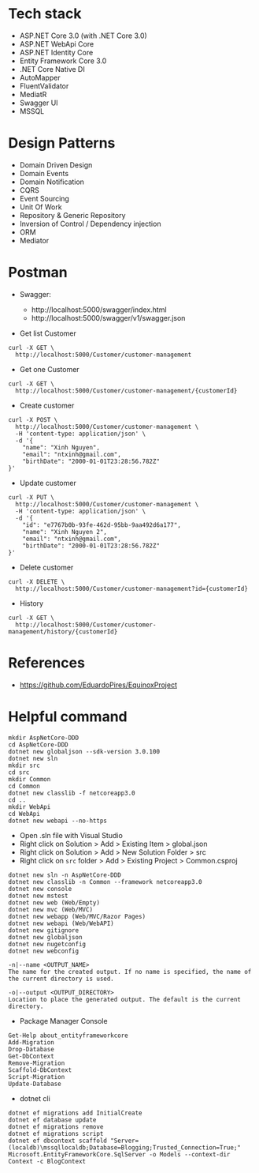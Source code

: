 # Tech stack
- ASP.NET Core 3.0 (with .NET Core 3.0)
- ASP.NET WebApi Core
- ASP.NET Identity Core
- Entity Framework Core 3.0
- .NET Core Native DI
- AutoMapper
- FluentValidator
- MediatR
- Swagger UI
- MSSQL

# Design Patterns
- Domain Driven Design
- Domain Events
- Domain Notification
- CQRS
- Event Sourcing
- Unit Of Work
- Repository & Generic Repository
- Inversion of Control / Dependency injection
- ORM
- Mediator

# Postman

- Swagger:
  + http://localhost:5000/swagger/index.html
  + http://localhost:5000/swagger/v1/swagger.json

- Get list Customer
```curl
curl -X GET \
  http://localhost:5000/Customer/customer-management
```

- Get one Customer
```curl
curl -X GET \
  http://localhost:5000/Customer/customer-management/{customerId}
```

- Create customer
```curl
curl -X POST \
  http://localhost:5000/Customer/customer-management \
  -H 'content-type: application/json' \
  -d '{
	"name": "Xinh Nguyen",
	"email": "ntxinh@gmail.com",
	"birthDate": "2000-01-01T23:28:56.782Z"
}'
```

- Update customer
```curl
curl -X PUT \
  http://localhost:5000/Customer/customer-management \
  -H 'content-type: application/json' \
  -d '{
	"id": "e7767b0b-93fe-462d-95bb-9aa492d6a177",
	"name": "Xinh Nguyen 2",
	"email": "ntxinh@gmail.com",
	"birthDate": "2000-01-01T23:28:56.782Z"
}'
```

- Delete customer
```curl
curl -X DELETE \
  http://localhost:5000/Customer/customer-management?id={customerId}
```

- History
```curl
curl -X GET \
  http://localhost:5000/Customer/customer-management/history/{customerId}
```

# References
- https://github.com/EduardoPires/EquinoxProject

# Helpful command
```
mkdir AspNetCore-DDD
cd AspNetCore-DDD
dotnet new globaljson --sdk-version 3.0.100
dotnet new sln
mkdir src
cd src
mkdir Common
cd Common
dotnet new classlib -f netcoreapp3.0
cd ..
mkdir WebApi
cd WebApi
dotnet new webapi --no-https
```

- Open .sln file with Visual Studio
- Right click on Solution > Add > Existing Item > global.json
- Right click on Solution > Add > New Solution Folder > src
- Right click on `src` folder > Add > Existing Project > Common.csproj

```
dotnet new sln -n AspNetCore-DDD
dotnet new classlib -n Common --framework netcoreapp3.0
dotnet new console
dotnet new mstest
dotnet new web (Web/Empty)
dotnet new mvc (Web/MVC)
dotnet new webapp (Web/MVC/Razor Pages)
dotnet new webapi (Web/WebAPI)
dotnet new gitignore
dotnet new globaljson
dotnet new nugetconfig
dotnet new webconfig

-n|--name <OUTPUT_NAME>
The name for the created output. If no name is specified, the name of the current directory is used.

-o|--output <OUTPUT_DIRECTORY>
Location to place the generated output. The default is the current directory.
```

- Package Manager Console
```
Get-Help about_entityframeworkcore
Add-Migration
Drop-Database
Get-DbContext
Remove-Migration
Scaffold-DbContext
Script-Migration
Update-Database
```

- dotnet cli
```
dotnet ef migrations add InitialCreate
dotnet ef database update
dotnet ef migrations remove
dotnet ef migrations script
dotnet ef dbcontext scaffold "Server=(localdb)\mssqllocaldb;Database=Blogging;Trusted_Connection=True;" Microsoft.EntityFrameworkCore.SqlServer -o Models --context-dir Context -c BlogContext
```
